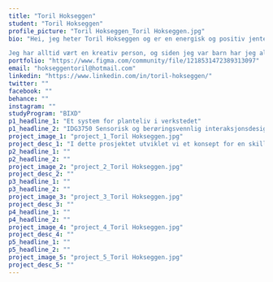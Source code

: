```yaml
---
title: "Toril Hokseggen"
student: "Toril Hokseggen"
profile_picture: "Toril Hokseggen_Toril Hokseggen.jpg"
bio: "Hei, jeg heter Toril Hokseggen og er en energisk og positiv jente fra Trøndelag. Jeg har en stor interesse for teknologi og innovasjon, spesielt når det gjelder å utvikle løsninger som hjelper mennesker i hverdagen og gir verdifullt resultat for brukerne.

Jeg har alltid vært en kreativ person, og siden jeg var barn har jeg alltid blitt fortalt dette. Når jeg går inn i et prosjekt, gjør jeg det med fullt engasjement og gir meg ikke før jeg er helt tilfreds med resultatet. Jeg er lidenskapelig opptatt av å finjustere hvert enkelt element for å sikre en optimal brukeropplevelse. Imidlertid er jeg også klar over at det er viktig å se på helheten og ha et overordnet perspektiv, og derfor setter jeg stor pris på å ha gode samarbeidspartnere som kan hjelpe meg med å se det store bildet."
portfolio: "https://www.figma.com/community/file/1218531472389313097"
email: "hokseggentoril@hotmail.com"
linkedin: "https://www.linkedin.com/in/toril-hokseggen/"
twitter: ""
facebook: ""
behance: ""
instagram: ""
studyProgram: "BIXD"
p1_headline_1: "Et system for planteliv i verkstedet"
p1_headline_2: "IDG3750 Sensorisk og berøringsvennlig interaksjonsdesign"
project_image_1: "project_1_Toril Hokseggen.jpg"
project_desc_1: "I dette prosjektet utviklet vi et konsept for en skillevegg som kan redusere støy og forstyrrelser i undervisningsrom, i tillegg til at den også vil ha potteplanter, vanningssystem og lyssystem for plantene som vil holde de i live gjennom året. Formålet med prosjektet var å gjøre skilleveggen estetisk og praktisk, og bidra til å skape et godt læringsmiljø."
p2_headline_1: ""
p2_headline_2: ""
project_image_2: "project_2_Toril Hokseggen.jpg"
project_desc_2: ""
p3_headline_1: ""
p3_headline_2: ""
project_image_3: "project_3_Toril Hokseggen.jpg"
project_desc_3: ""
p4_headline_1: ""
p4_headline_2: ""
project_image_4: "project_4_Toril Hokseggen.jpg"
project_desc_4: ""
p5_headline_1: ""
p5_headline_2: ""
project_image_5: "project_5_Toril Hokseggen.jpg"
project_desc_5: ""
---
```


